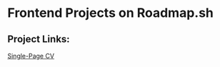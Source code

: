 # Frontend Projects on Roadmap.sh

## Project Links:
[Single-Page CV](https://roadmap.sh/projects/single-page-cv)
